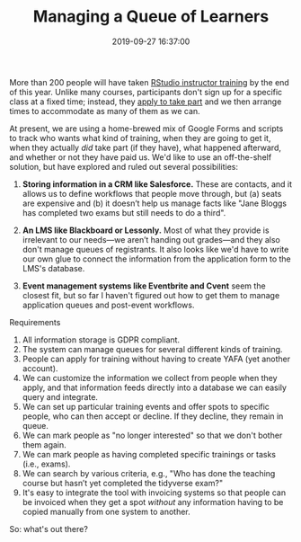 ﻿---
title: "Managing a Queue of Learners"
date: 2019-09-27 16:37:00
year: 2019
---

More than 200 people will have taken [RStudio instructor training](https://education.rstudio.com/trainers/) by the end of this year.
Unlike many courses,
participants don't sign up for a specific class at a fixed time;
instead,
they [apply to take part](https://docs.google.com/forms/d/e/1FAIpQLSdnybZ-Zs64QE1h7bk67uRs1UCUi1Tibi3noefyStrTHplSDA/viewform)
and we then arrange times to accommodate as many of them as we can.

At present, we are using a home-brewed mix of Google Forms and scripts to track who wants what kind of training,
when they are going to get it,
when they actually *did* take part (if they have),
what happened afterward,
and whether or not they have paid us.
We'd like to use an off-the-shelf solution,
but have explored and ruled out several possibilities:

1. **Storing information in a CRM like Salesforce.**
   These are contacts,
   and it allows us to define workflows that people move through,
   but (a) seats are expensive
   and (b) it doesn’t help us manage facts like "Jane Bloggs has completed two exams but still needs to do a third".

1. **An LMS like Blackboard or Lessonly.**
   Most of what they provide is irrelevant to our needs—we aren’t handing out grades—and they also don't manage queues of registrants.
   It also looks like we'd have to write our own glue to connect the information from the application form
   to the LMS's database.

1. **Event management systems like Eventbrite and Cvent** seem the closest fit,
   but so far I haven't figured out how to get them to manage application queues and post-event workflows.

Requirements

1. All information storage is GDPR compliant.
1. The system can manage queues for several different kinds of training.
1. People can apply for training without having to create YAFA (yet another account).
1. We can customize the information we collect from people when they apply,
   and that information feeds directly into a database we can easily query and integrate.
1. We can set up particular training events and offer spots to specific people,
   who can then accept or decline.
   If they decline, they remain in queue.
1. We can mark people as "no longer interested" so that we don't bother them again.
1. We can mark people as having completed specific trainings or tasks (i.e., exams).
1. We can search by various criteria,
   e.g., "Who has done the teaching course but hasn’t yet completed the tidyverse exam?"
1. It's easy to integrate the tool with invoicing systems
   so that people can be invoiced when they get a spot
   *without* any information having to be copied manually from one system to another.

So: what's out there?
